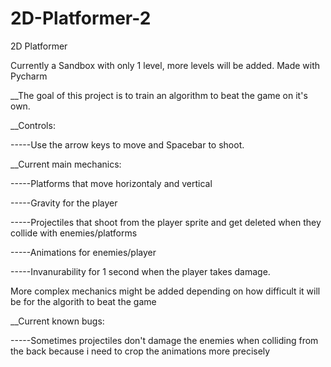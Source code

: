 # 2D-Platformer-2
2D Platformer 

Currently a Sandbox with only 1 level, more levels will be added. Made with Pycharm

__The goal of this project is to train an algorithm to beat the game on it's own.


__Controls:

-----Use the arrow keys to move and Spacebar to shoot.
  
__Current main mechanics: 
  
-----Platforms that move horizontaly and vertical
  
-----Gravity for the player
  
-----Projectiles that shoot from the player sprite and get deleted when they collide with enemies/platforms
  
-----Animations for enemies/player
  
-----Invanurability for 1 second when the player takes damage.

More complex mechanics might be added depending on how difficult it will be for the algorith to beat the game  

__Current known bugs:

-----Sometimes projectiles don't damage the enemies when colliding from the back because i need to crop the animations more precisely



